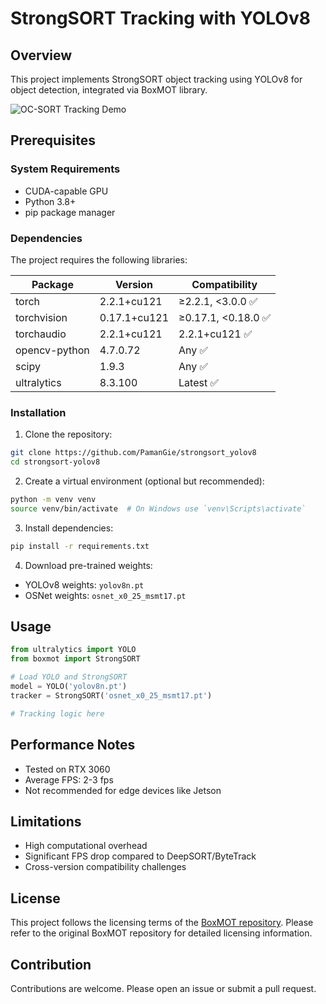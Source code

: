 # StrongSORT Tracking with YOLOv8 

## Overview
This project implements StrongSORT object tracking using YOLOv8 for object detection, integrated via BoxMOT library.

![OC-SORT Tracking Demo](https://i.postimg.cc/sgk0CM1P/Screenshot-2025-04-03-114555.png)

## Prerequisites

### System Requirements
- CUDA-capable GPU
- Python 3.8+
- pip package manager

### Dependencies
The project requires the following libraries:

| Package | Version | Compatibility |
|---------|---------|---------------|
| torch | 2.2.1+cu121 | ≥2.2.1, <3.0.0 ✅ |
| torchvision | 0.17.1+cu121 | ≥0.17.1, <0.18.0 ✅ |
| torchaudio | 2.2.1+cu121 | 2.2.1+cu121 ✅ |
| opencv-python | 4.7.0.72 | Any ✅ |
| scipy | 1.9.3 | Any ✅ |
| ultralytics | 8.3.100 | Latest ✅ |

### Installation

1. Clone the repository:
```bash
git clone https://github.com/PamanGie/strongsort_yolov8
cd strongsort-yolov8
```

2. Create a virtual environment (optional but recommended):
```bash
python -m venv venv
source venv/bin/activate  # On Windows use `venv\Scripts\activate`
```

3. Install dependencies:
```bash
pip install -r requirements.txt
```

4. Download pre-trained weights:
- YOLOv8 weights: `yolov8n.pt`
- OSNet weights: `osnet_x0_25_msmt17.pt`

## Usage

```python
from ultralytics import YOLO
from boxmot import StrongSORT

# Load YOLO and StrongSORT
model = YOLO('yolov8n.pt')
tracker = StrongSORT('osnet_x0_25_msmt17.pt')

# Tracking logic here
```

## Performance Notes
- Tested on RTX 3060
- Average FPS: 2-3 fps
- Not recommended for edge devices like Jetson

## Limitations
- High computational overhead
- Significant FPS drop compared to DeepSORT/ByteTrack
- Cross-version compatibility challenges

## License
This project follows the licensing terms of the [BoxMOT repository](https://github.com/mikel-brostrom/boxmot). 
Please refer to the original BoxMOT repository for detailed licensing information.

## Contribution
Contributions are welcome. Please open an issue or submit a pull request.
